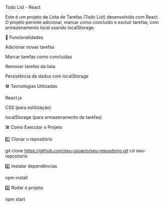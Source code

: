 Todo List - React

Este é um projeto de Lista de Tarefas (Todo List) desenvolvido com React. O projeto permite adicionar, marcar como concluído e excluir tarefas, com armazenamento local usando localStorage.

🚀 Funcionalidades

Adicionar novas tarefas

Marcar tarefas como concluídas

Remover tarefas da lista

Persistência de dados com localStorage

🛠 Tecnologias Utilizadas

React.js

CSS (para estilização)

localStorage (para armazenamento de tarefas)

🛠 Como Executar o Projeto

1️⃣ Clonar o repositório

git clone https://github.com/seu-usuario/seu-repositorio.git
cd seu-repositorio

2️⃣ Instalar dependências

npm install

3️⃣ Rodar o projeto

npm start
